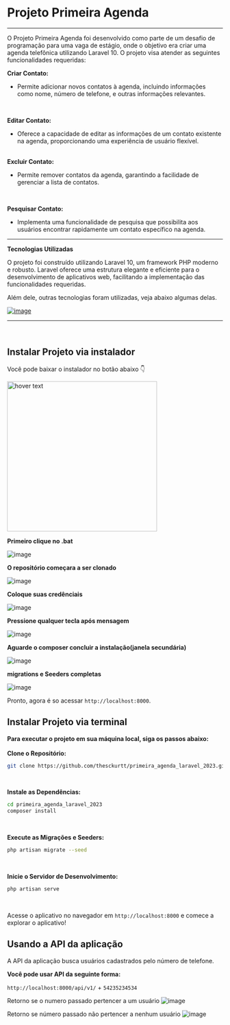 <h1>Projeto Primeira Agenda</h1>
<hr>

O Projeto Primeira Agenda foi desenvolvido como parte de um desafio de programação para uma vaga de estágio, onde o objetivo era criar uma agenda telefônica utilizando Laravel 10. O projeto visa atender as seguintes funcionalidades requeridas:
<br>

**Criar Contato:**
- Permite adicionar novos contatos à agenda, incluindo informações como nome, número de telefone, e outras informações relevantes.
<br>

**Editar Contato:**
- Oferece a capacidade de editar as informações de um contato existente na agenda, proporcionando uma experiência de usuário flexível.
<br><br>

**Excluir Contato:**<br>
- Permite remover contatos da agenda, garantindo a facilidade de gerenciar a lista de contatos.
<br>

**Pesquisar Contato:**
- Implementa uma funcionalidade de pesquisa que possibilita aos usuários encontrar rapidamente um contato específico na agenda.
<hr>

**Tecnologias Utilizadas**

O projeto foi construído utilizando Laravel 10, um framework PHP moderno e robusto. Laravel oferece uma estrutura elegante e eficiente para o desenvolvimento de aplicativos web, facilitando a implementação das funcionalidades requeridas.

Além dele, outras tecnologias foram utilizadas, veja abaixo algumas delas.

[![image](https://skillicons.dev/icons?i=js,html,css,php,laravel,jquery,bootstrap,mysql)]('https://www.github.com/thesckurtt')
<hr><br>

<h2>Instalar Projeto via instalador</h2>

Você pode baixar o instalador no botão abaixo 👇

<p align="left">
    <a href="https://download1511.mediafire.com/a4bskrdee1ngs14J63w5-aRpG7Vue0nDcyNXOfyEnmHoQNexP2aAFwh2APZkLFW0uiT_sroDojkesGdngf2EiYNSJAJGrcYdlHrrw1C5VSwcqhSFXs6hJnNIK33OrNGa-2xoeqyvo5OIx3r9L0q1jLLd70IhONf4ksmlMeHm6oGgTA/ahcg9gq13ieg4rp/Primeira+Agenda+Install.rar">
    <img src="https://github.com/thesckurtt/primeira_agenda_laravel_2023/assets/36058994/fe2b5c89-f7c6-4b4f-99aa-ca97e020e237" width="350" title="hover text">
    </a>
</p>

**Primeiro clique no .bat**

![image](https://github.com/thesckurtt/primeira_agenda_laravel_2023/assets/36058994/06455e57-43bd-4168-833c-1f57540d462a)

**O repositório começara a ser clonado**

![image](https://github.com/thesckurtt/primeira_agenda_laravel_2023/assets/36058994/a4bafdc5-bac0-4396-9d9e-2b26df229380)

**Coloque suas credênciais**

![image](https://github.com/thesckurtt/primeira_agenda_laravel_2023/assets/36058994/f3417c39-3641-482b-8c3f-d2ae739d18f0)

**Pressione qualquer tecla após mensagem**

![image](https://github.com/thesckurtt/primeira_agenda_laravel_2023/assets/36058994/d834ac51-0c0f-4139-9617-b6e5a2f9a30b)

**Aguarde o composer concluir a instalação(janela secundária)**

![image](https://github.com/thesckurtt/primeira_agenda_laravel_2023/assets/36058994/dac20d1b-a6e7-4f0a-baa8-976f376baf92)

**migrations e Seeders completas**

![image](https://github.com/thesckurtt/primeira_agenda_laravel_2023/assets/36058994/b9e6c278-ed44-4ee0-879c-ff765eddc242)

Pronto, agora é so acessar `http://localhost:8000`.


<h2>Instalar Projeto via terminal</h2>

**Para executar o projeto em sua máquina local, siga os passos abaixo:**
<br><br>
**Clone o Repositório:**
```bash
git clone https://github.com/thesckurtt/primeira_agenda_laravel_2023.git
```
<br>

**Instale as Dependências:**
```bash
cd primeira_agenda_laravel_2023
composer install
```
<br>

**Execute as Migrações e Seeders:**
```bash
php artisan migrate --seed
```
<br>

**Inicie o Servidor de Desenvolvimento:**
```bash
php artisan serve
```
<br>

Acesse o aplicativo no navegador em `http://localhost:8000` e comece a explorar o aplicativo!


<h2>Usando a API da aplicação </h2>

A API da aplicação busca usuários cadastrados pelo número de telefone.

**Você pode usar API da seguinte forma:**

`http://localhost:8000/api/v1/` + `54235234534`

Retorno se o numero passado pertencer a um usuário
![image](https://github.com/thesckurtt/primeira_agenda_laravel_2023/assets/36058994/0ff968cc-f162-4e3a-87be-84f4bf7aefa9)

Retorno se número passado não pertencer a nenhum usuário
![image](https://github.com/thesckurtt/primeira_agenda_laravel_2023/assets/36058994/2402d2dd-7a01-4fad-a757-e1e85e3a8822)

